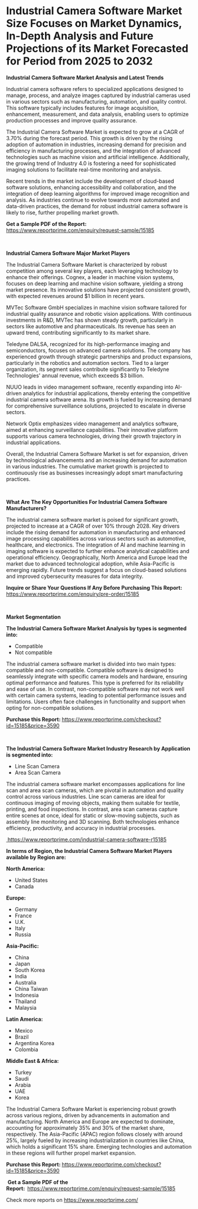 <p><h1>Industrial Camera Software Market Size Focuses on Market Dynamics, In-Depth Analysis and Future Projections of its Market Forecasted for Period from 2025 to 2032</h1></p><p><strong>Industrial Camera Software Market Analysis and Latest Trends</strong></p>
<p><p>Industrial camera software refers to specialized applications designed to manage, process, and analyze images captured by industrial cameras used in various sectors such as manufacturing, automation, and quality control. This software typically includes features for image acquisition, enhancement, measurement, and data analysis, enabling users to optimize production processes and improve quality assurance.</p><p>The Industrial Camera Software Market is expected to grow at a CAGR of 3.70% during the forecast period. This growth is driven by the rising adoption of automation in industries, increasing demand for precision and efficiency in manufacturing processes, and the integration of advanced technologies such as machine vision and artificial intelligence. Additionally, the growing trend of Industry 4.0 is fostering a need for sophisticated imaging solutions to facilitate real-time monitoring and analysis.</p><p>Recent trends in the market include the development of cloud-based software solutions, enhancing accessibility and collaboration, and the integration of deep learning algorithms for improved image recognition and analysis. As industries continue to evolve towards more automated and data-driven practices, the demand for robust industrial camera software is likely to rise, further propelling market growth.</p></p>
<p><strong>Get a Sample PDF of the Report:&nbsp;</strong> <a href="https://www.reportprime.com/enquiry/request-sample/15185?utm_campaign=3076&utm_medium=2&utm_source=Github&utm_content=ia&utm_term=20032025&utm_id=industrial-camera-software">https://www.reportprime.com/enquiry/request-sample/15185</a></p>
<p>&nbsp;</p>
<p><strong>Industrial Camera Software Major Market Players</strong></p>
<p><p>The Industrial Camera Software Market is characterized by robust competition among several key players, each leveraging technology to enhance their offerings. Cognex, a leader in machine vision systems, focuses on deep learning and machine vision software, yielding a strong market presence. Its innovative solutions have projected consistent growth, with expected revenues around $1 billion in recent years.</p><p>MVTec Software GmbH specializes in machine vision software tailored for industrial quality assurance and robotic vision applications. With continuous investments in R&D, MVTec has shown steady growth, particularly in sectors like automotive and pharmaceuticals. Its revenue has seen an upward trend, contributing significantly to its market share.</p><p>Teledyne DALSA, recognized for its high-performance imaging and semiconductors, focuses on advanced camera solutions. The company has experienced growth through strategic partnerships and product expansions, particularly in the robotics and automation sectors. Tied to a larger organization, its segment sales contribute significantly to Teledyne Technologies' annual revenue, which exceeds $3 billion.</p><p>NUUO leads in video management software, recently expanding into AI-driven analytics for industrial applications, thereby entering the competitive industrial camera software arena. Its growth is fueled by increasing demand for comprehensive surveillance solutions, projected to escalate in diverse sectors.</p><p>Network Optix emphasizes video management and analytics software, aimed at enhancing surveillance capabilities. Their innovative platform supports various camera technologies, driving their growth trajectory in industrial applications.</p><p>Overall, the Industrial Camera Software Market is set for expansion, driven by technological advancements and an increasing demand for automation in various industries. The cumulative market growth is projected to continuously rise as businesses increasingly adopt smart manufacturing practices.</p></p>
<p>&nbsp;</p>
<p><strong>What Are The Key Opportunities For Industrial Camera Software Manufacturers?</strong></p>
<p><p>The industrial camera software market is poised for significant growth, projected to increase at a CAGR of over 10% through 2028. Key drivers include the rising demand for automation in manufacturing and enhanced image processing capabilities across various sectors such as automotive, healthcare, and electronics. The integration of AI and machine learning in imaging software is expected to further enhance analytical capabilities and operational efficiency. Geographically, North America and Europe lead the market due to advanced technological adoption, while Asia-Pacific is emerging rapidly. Future trends suggest a focus on cloud-based solutions and improved cybersecurity measures for data integrity.</p></p>
<p><strong>Inquire or Share Your Questions If Any Before Purchasing This Report:</strong> <a href="https://www.reportprime.com/enquiry/pre-order/15185?utm_campaign=3076&utm_medium=2&utm_source=Github&utm_content=ia&utm_term=20032025&utm_id=industrial-camera-software">https://www.reportprime.com/enquiry/pre-order/15185</a></p>
<p>&nbsp;</p>
<p><strong>Market Segmentation</strong></p>
<p><strong>The Industrial Camera Software Market Analysis by types is segmented into:</strong></p>
<p><ul><li>Compatible</li><li>Not compatible</li></ul></p>
<p><p>The industrial camera software market is divided into two main types: compatible and non-compatible. Compatible software is designed to seamlessly integrate with specific camera models and hardware, ensuring optimal performance and features. This type is preferred for its reliability and ease of use. In contrast, non-compatible software may not work well with certain camera systems, leading to potential performance issues and limitations. Users often face challenges in functionality and support when opting for non-compatible solutions.</p></p>
<p><strong>Purchase this Report:&nbsp;</strong><a href="https://www.reportprime.com/checkout?id=15185&price=3590&utm_campaign=3076&utm_medium=2&utm_source=Github&utm_content=ia&utm_term=20032025&utm_id=industrial-camera-software">https://www.reportprime.com/checkout?id=15185&price=3590</a></p>
<p>&nbsp;</p>
<p><strong>The Industrial Camera Software Market Industry Research by Application is segmented into:</strong></p>
<p><ul><li>Line Scan Camera</li><li>Area Scan Camera</li></ul></p>
<p><p>The industrial camera software market encompasses applications for line scan and area scan cameras, which are pivotal in automation and quality control across various industries. Line scan cameras are ideal for continuous imaging of moving objects, making them suitable for textile, printing, and food inspections. In contrast, area scan cameras capture entire scenes at once, ideal for static or slow-moving subjects, such as assembly line monitoring and 3D scanning. Both technologies enhance efficiency, productivity, and accuracy in industrial processes.</p></p>
<p><a href="https://www.reportprime.com/industrial-camera-software-r15185?utm_campaign=3076&utm_medium=2&utm_source=Github&utm_content=ia&utm_term=20032025&utm_id=industrial-camera-software">&nbsp;https://www.reportprime.com/industrial-camera-software-r15185</a></p>
<p><strong>In terms of Region, the Industrial Camera Software Market Players available by Region are:</strong></p>
<p>
    <p> <strong> North America: </strong>
        <ul>
            <li>United States</li>
            <li>Canada</li>
        </ul>
        </p> 
    <p> <strong> Europe: </strong>
        <ul>
            <li>Germany</li>
            <li>France</li>
            <li>U.K.</li>
            <li>Italy</li>
            <li>Russia</li>
        </ul>
        </p> 
    <p> <strong> Asia-Pacific: </strong>
        <ul>
            <li>China</li>
            <li>Japan</li>
            <li>South Korea</li>
            <li>India</li>
            <li>Australia</li>
            <li>China Taiwan</li>
            <li>Indonesia</li>
            <li>Thailand</li>
            <li>Malaysia</li>
        </ul>
        </p> 
    <p> <strong> Latin America: </strong>
        <ul>
            <li>Mexico</li>
            <li>Brazil</li>
            <li>Argentina Korea</li>
            <li>Colombia</li>
        </ul>
        </p> 
    <p> <strong> Middle East & Africa: </strong>
        <ul>
            <li>Turkey</li>
            <li>Saudi</li>
            <li>Arabia</li>
            <li>UAE</li>
            <li>Korea</li>
        </ul>
    </p>
    </p>
<p><p>The Industrial Camera Software Market is experiencing robust growth across various regions, driven by advancements in automation and manufacturing. North America and Europe are expected to dominate, accounting for approximately 35% and 30% of the market share, respectively. The Asia-Pacific (APAC) region follows closely with around 25%, largely fueled by increasing industrialization in countries like China, which holds a significant 15% share. Emerging technologies and automation in these regions will further propel market expansion.</p></p>
<p><strong>Purchase this Report: </strong><a href="https://www.reportprime.com/checkout?id=15185&price=3590&utm_campaign=3076&utm_medium=2&utm_source=Github&utm_content=ia&utm_term=20032025&utm_id=industrial-camera-software">https://www.reportprime.com/checkout?id=15185&price=3590</a></p>
<p>&nbsp;<strong>Get a Sample PDF of the Report:&nbsp;&nbsp;</strong><a href="https://www.reportprime.com/enquiry/request-sample/15185?utm_campaign=3076&utm_medium=2&utm_source=Github&utm_content=ia&utm_term=20032025&utm_id=industrial-camera-software">https://www.reportprime.com/enquiry/request-sample/15185</a></p>
<p><strong></strong></p>
<p>Check more reports on <a href="https://www.reportprime.com/?utm_campaign=3076&utm_medium=2&utm_source=Github&utm_content=ia&utm_term=20032025&utm_id=industrial-camera-software">https://www.reportprime.com/</a></p>